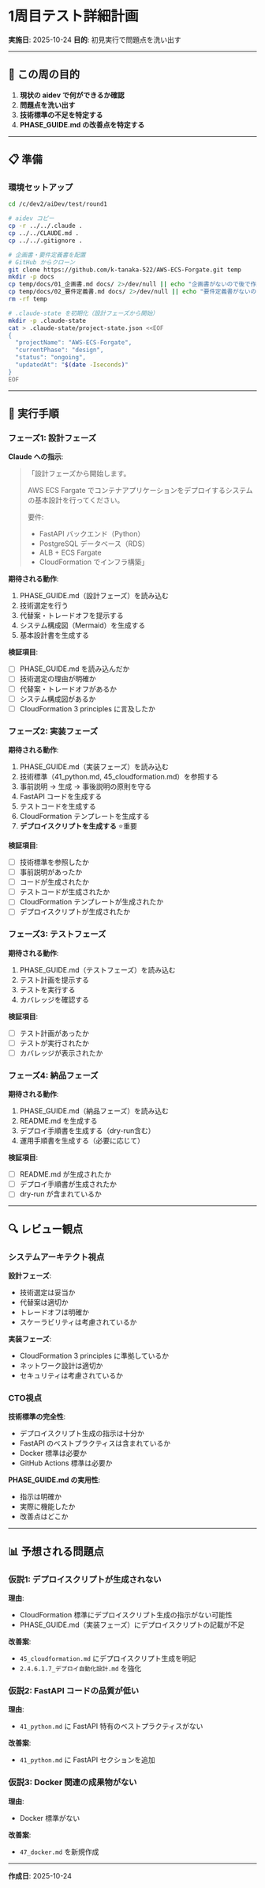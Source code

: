 # 1周目テスト詳細計画

**実施日**: 2025-10-24
**目的**: 初見実行で問題点を洗い出す

---

## 🎯 この周の目的

1. **現状の aidev で何ができるか確認**
2. **問題点を洗い出す**
3. **技術標準の不足を特定する**
4. **PHASE_GUIDE.md の改善点を特定する**

---

## 📋 準備

### 環境セットアップ

```bash
cd /c/dev2/aiDev/test/round1

# aidev コピー
cp -r ../../.claude .
cp ../../CLAUDE.md .
cp ../../.gitignore .

# 企画書・要件定義書を配置
# GitHub からクローン
git clone https://github.com/k-tanaka-522/AWS-ECS-Forgate.git temp
mkdir -p docs
cp temp/docs/01_企画書.md docs/ 2>/dev/null || echo "企画書がないので後で作成"
cp temp/docs/02_要件定義書.md docs/ 2>/dev/null || echo "要件定義書がないので後で作成"
rm -rf temp

# .claude-state を初期化（設計フェーズから開始）
mkdir -p .claude-state
cat > .claude-state/project-state.json <<EOF
{
  "projectName": "AWS-ECS-Forgate",
  "currentPhase": "design",
  "status": "ongoing",
  "updatedAt": "$(date -Iseconds)"
}
EOF
```

---

## 🚀 実行手順

### フェーズ1: 設計フェーズ

**Claude への指示**:
> 「設計フェーズから開始します。
>
> AWS ECS Fargate でコンテナアプリケーションをデプロイするシステムの基本設計を行ってください。
>
> 要件:
> - FastAPI バックエンド（Python）
> - PostgreSQL データベース（RDS）
> - ALB + ECS Fargate
> - CloudFormation でインフラ構築」

**期待される動作**:
1. PHASE_GUIDE.md（設計フェーズ）を読み込む
2. 技術選定を行う
3. 代替案・トレードオフを提示する
4. システム構成図（Mermaid）を生成する
5. 基本設計書を生成する

**検証項目**:
- [ ] PHASE_GUIDE.md を読み込んだか
- [ ] 技術選定の理由が明確か
- [ ] 代替案・トレードオフがあるか
- [ ] システム構成図があるか
- [ ] CloudFormation 3 principles に言及したか

### フェーズ2: 実装フェーズ

**期待される動作**:
1. PHASE_GUIDE.md（実装フェーズ）を読み込む
2. 技術標準（41_python.md, 45_cloudformation.md）を参照する
3. 事前説明 → 生成 → 事後説明の原則を守る
4. FastAPI コードを生成する
5. テストコードを生成する
6. CloudFormation テンプレートを生成する
7. **デプロイスクリプトを生成する** ⭐重要

**検証項目**:
- [ ] 技術標準を参照したか
- [ ] 事前説明があったか
- [ ] コードが生成されたか
- [ ] テストコードが生成されたか
- [ ] CloudFormation テンプレートが生成されたか
- [ ] デプロイスクリプトが生成されたか

### フェーズ3: テストフェーズ

**期待される動作**:
1. PHASE_GUIDE.md（テストフェーズ）を読み込む
2. テスト計画を提示する
3. テストを実行する
4. カバレッジを確認する

**検証項目**:
- [ ] テスト計画があったか
- [ ] テストが実行されたか
- [ ] カバレッジが表示されたか

### フェーズ4: 納品フェーズ

**期待される動作**:
1. PHASE_GUIDE.md（納品フェーズ）を読み込む
2. README.md を生成する
3. デプロイ手順書を生成する（dry-run含む）
4. 運用手順書を生成する（必要に応じて）

**検証項目**:
- [ ] README.md が生成されたか
- [ ] デプロイ手順書が生成されたか
- [ ] dry-run が含まれているか

---

## 🔍 レビュー観点

### システムアーキテクト視点

**設計フェーズ**:
- 技術選定は妥当か
- 代替案は適切か
- トレードオフは明確か
- スケーラビリティは考慮されているか

**実装フェーズ**:
- CloudFormation 3 principles に準拠しているか
- ネットワーク設計は適切か
- セキュリティは考慮されているか

### CTO視点

**技術標準の完全性**:
- デプロイスクリプト生成の指示は十分か
- FastAPI のベストプラクティスは含まれているか
- Docker 標準は必要か
- GitHub Actions 標準は必要か

**PHASE_GUIDE.md の実用性**:
- 指示は明確か
- 実際に機能したか
- 改善点はどこか

---

## 📊 予想される問題点

### 仮説1: デプロイスクリプトが生成されない

**理由**:
- CloudFormation 標準にデプロイスクリプト生成の指示がない可能性
- PHASE_GUIDE.md（実装フェーズ）にデプロイスクリプトの記載が不足

**改善案**:
- `45_cloudformation.md` にデプロイスクリプト生成を明記
- `2.4.6.1.7_デプロイ自動化設計.md` を強化

### 仮説2: FastAPI コードの品質が低い

**理由**:
- `41_python.md` に FastAPI 特有のベストプラクティスがない

**改善案**:
- `41_python.md` に FastAPI セクションを追加

### 仮説3: Docker 関連の成果物がない

**理由**:
- Docker 標準がない

**改善案**:
- `47_docker.md` を新規作成

---

**作成日**: 2025-10-24
